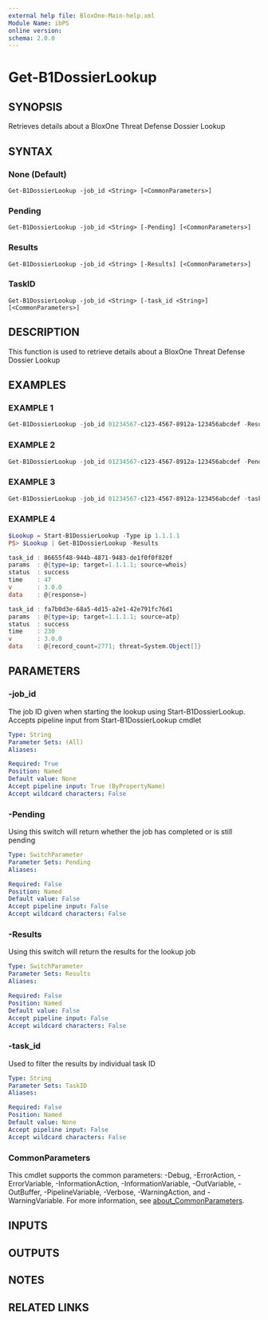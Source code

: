 ```yaml
---
external help file: BloxOne-Main-help.xml
Module Name: ibPS
online version:
schema: 2.0.0
---
```


# Get-B1DossierLookup

## SYNOPSIS
Retrieves details about a BloxOne Threat Defense Dossier Lookup

## SYNTAX

### None (Default)
```
Get-B1DossierLookup -job_id <String> [<CommonParameters>]
```

### Pending
```
Get-B1DossierLookup -job_id <String> [-Pending] [<CommonParameters>]
```

### Results
```
Get-B1DossierLookup -job_id <String> [-Results] [<CommonParameters>]
```

### TaskID
```
Get-B1DossierLookup -job_id <String> [-task_id <String>] [<CommonParameters>]
```

## DESCRIPTION
This function is used to retrieve details about a BloxOne Threat Defense Dossier Lookup

## EXAMPLES

### EXAMPLE 1
```powershell
Get-B1DossierLookup -job_id 01234567-c123-4567-8912a-123456abcdef -Results
```

### EXAMPLE 2
```powershell
Get-B1DossierLookup -job_id 01234567-c123-4567-8912a-123456abcdef -Pending
```

### EXAMPLE 3
```powershell
Get-B1DossierLookup -job_id 01234567-c123-4567-8912a-123456abcdef -task_id b1234567-0012-456a-98da-4a3323dds3
```

### EXAMPLE 4
```powershell
$Lookup = Start-B1DossierLookup -Type ip 1.1.1.1
PS> $Lookup | Get-B1DossierLookup -Results

task_id : 86655f48-944b-4871-9483-de1f0f0f820f
params  : @{type=ip; target=1.1.1.1; source=whois}
status  : success
time    : 47
v       : 3.0.0
data    : @{response=}

task_id : fa7b0d3e-68a5-4d15-a2e1-42e791fc76d1
params  : @{type=ip; target=1.1.1.1; source=atp}
status  : success
time    : 230
v       : 3.0.0
data    : @{record_count=2771; threat=System.Object[]}
```

## PARAMETERS

### -job_id
The job ID given when starting the lookup using Start-B1DossierLookup.
Accepts pipeline input from Start-B1DossierLookup cmdlet

```yaml
Type: String
Parameter Sets: (All)
Aliases:

Required: True
Position: Named
Default value: None
Accept pipeline input: True (ByPropertyName)
Accept wildcard characters: False
```

### -Pending
Using this switch will return whether the job has completed or is still pending

```yaml
Type: SwitchParameter
Parameter Sets: Pending
Aliases:

Required: False
Position: Named
Default value: False
Accept pipeline input: False
Accept wildcard characters: False
```

### -Results
Using this switch will return the results for the lookup job

```yaml
Type: SwitchParameter
Parameter Sets: Results
Aliases:

Required: False
Position: Named
Default value: False
Accept pipeline input: False
Accept wildcard characters: False
```

### -task_id
Used to filter the results by individual task ID

```yaml
Type: String
Parameter Sets: TaskID
Aliases:

Required: False
Position: Named
Default value: None
Accept pipeline input: False
Accept wildcard characters: False
```

### CommonParameters
This cmdlet supports the common parameters: -Debug, -ErrorAction, -ErrorVariable, -InformationAction, -InformationVariable, -OutVariable, -OutBuffer, -PipelineVariable, -Verbose, -WarningAction, and -WarningVariable. For more information, see [about_CommonParameters](http://go.microsoft.com/fwlink/?LinkID=113216).

## INPUTS

## OUTPUTS

## NOTES

## RELATED LINKS
